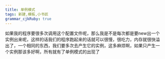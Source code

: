 ```yaml
---
title: 单例模式
tags: 新建,模板,小书匠
grammar_cjkRuby: true
---
```



如果我的程序要很多次调用这个配置文件呢，那么我是不是每次都是要new出一个实例出来呢，这样的话我们的程序跑起来的话就可以很慢，很吃力，内存就很快溢出了，一个相同的东西，我们要多次去产生它的实例，这多麻烦啊，如果只产生一个实例那该多好啊，所有就有了单例模式的出现了